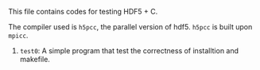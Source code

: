 This file contains codes for testing HDF5 + C.

The compiler used is `h5pcc`, the parallel version of hdf5. `h5pcc` is built upon `mpicc`.

1. `test0`: A simple program that test the correctness of installtion and makefile. 
